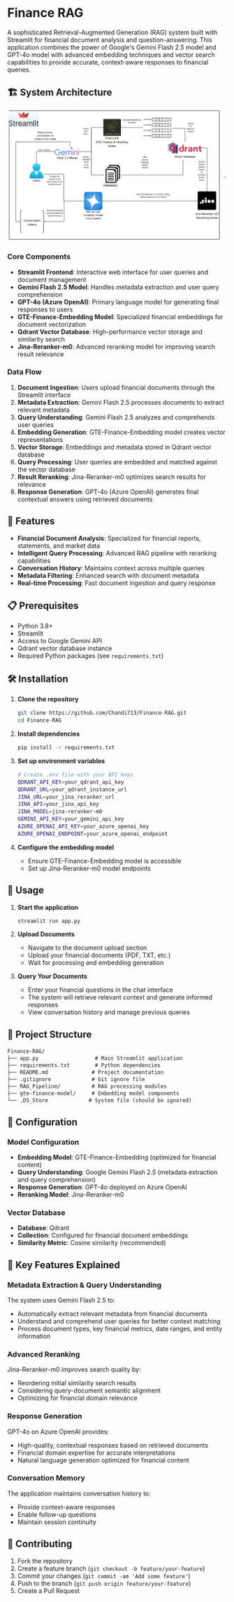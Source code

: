
# Finance RAG

A sophisticated Retrieval-Augmented Generation (RAG) system built with Streamlit for financial document analysis and question-answering. This application combines the power of Google's Gemini Flash 2.5 model and GPT-4o model with advanced embedding techniques and vector search capabilities to provide accurate, context-aware responses to financial queries.

## 🏗️ System Architecture

![FinanceRAG System Architecture](https://github.com/Chandi713/Finance-RAG/blob/main/FinanceRAG%20System%20Architecture%20(2).jpeg)

### Core Components

- **Streamlit Frontend**: Interactive web interface for user queries and document management
- **Gemini Flash 2.5 Model**: Handles metadata extraction and user query comprehension
- **GPT-4o (Azure OpenAI)**: Primary language model for generating final responses to users
- **GTE-Finance-Embedding Model**: Specialized financial embeddings for document vectorization
- **Qdrant Vector Database**: High-performance vector storage and similarity search
- **Jina-Reranker-m0**: Advanced reranking model for improving search result relevance

### Data Flow

1. **Document Ingestion**: Users upload financial documents through the Streamlit interface
2. **Metadata Extraction**: Gemini Flash 2.5 processes documents to extract relevant metadata
3. **Query Understanding**: Gemini Flash 2.5 analyzes and comprehends user queries
4. **Embedding Generation**: GTE-Finance-Embedding model creates vector representations
5. **Vector Storage**: Embeddings and metadata stored in Qdrant vector database
6. **Query Processing**: User queries are embedded and matched against the vector database
7. **Result Reranking**: Jina-Reranker-m0 optimizes search results for relevance
8. **Response Generation**: GPT-4o (Azure OpenAI) generates final contextual answers using retrieved documents

## 🚀 Features

- **Financial Document Analysis**: Specialized for financial reports, statements, and market data
- **Intelligent Query Processing**: Advanced RAG pipeline with reranking capabilities
- **Conversation History**: Maintains context across multiple queries
- **Metadata Filtering**: Enhanced search with document metadata
- **Real-time Processing**: Fast document ingestion and query response

## 📋 Prerequisites

- Python 3.8+
- Streamlit
- Access to Google Gemini API
- Qdrant vector database instance
- Required Python packages (see `requirements.txt`)

## 🛠️ Installation

1. **Clone the repository**
   ```bash
   git clone https://github.com/Chandi713/Finance-RAG.git
   cd Finance-RAG
   ```

2. **Install dependencies**
   ```bash
   pip install -r requirements.txt
   ```

3. **Set up environment variables**
   ```bash
   # Create .env file with your API keys
   QDRANT_API_KEY=your_qdrant_api_key
   QDRANT_URL=your_qdrant_instance_url
   JINA_URL=your_jina_reranker_url
   JINA_API=your_jina_api_key
   JINA_MODEL=jina-reranker-m0
   GEMINI_API_KEY=your_gemini_api_key
   AZURE_OPENAI_API_KEY=your_azure_openai_key
   AZURE_OPENAI_ENDPOINT=your_azure_openai_endpoint
   ```

4. **Configure the embedding model**
   - Ensure GTE-Finance-Embedding model is accessible
   - Set up Jina-Reranker-m0 model endpoints

## 🚀 Usage

1. **Start the application**
   ```bash
   streamlit run app.py
   ```

2. **Upload Documents**
   - Navigate to the document upload section
   - Upload your financial documents (PDF, TXT, etc.)
   - Wait for processing and embedding generation

3. **Query Your Documents**
   - Enter your financial questions in the chat interface
   - The system will retrieve relevant context and generate informed responses
   - View conversation history and manage previous queries

## 📁 Project Structure

```
Finance-RAG/
├── app.py                  # Main Streamlit application
├── requirements.txt        # Python dependencies
├── README.md              # Project documentation
├── .gitignore             # Git ignore file
├── RAG_Pipeline/          # RAG processing modules
├── gte-finance-model/     # Embedding model components
└── .DS_Store             # System file (should be ignored)
```

## 🔧 Configuration

### Model Configuration
- **Embedding Model**: GTE-Finance-Embedding (optimized for financial content)
- **Query Understanding**: Google Gemini Flash 2.5 (metadata extraction and query comprehension)
- **Response Generation**: GPT-4o deployed on Azure OpenAI
- **Reranking Model**: Jina-Reranker-m0

### Vector Database
- **Database**: Qdrant
- **Collection**: Configured for financial document embeddings
- **Similarity Metric**: Cosine similarity (recommended)

## 🎯 Key Features Explained

### Metadata Extraction & Query Understanding
The system uses Gemini Flash 2.5 to:
- Automatically extract relevant metadata from financial documents
- Understand and comprehend user queries for better context matching
- Process document types, key financial metrics, date ranges, and entity information

### Advanced Reranking
Jina-Reranker-m0 improves search quality by:
- Reordering initial similarity search results
- Considering query-document semantic alignment
- Optimizing for financial domain relevance

### Response Generation
GPT-4o on Azure OpenAI provides:
- High-quality, contextual responses based on retrieved documents
- Financial domain expertise for accurate interpretations
- Natural language generation optimized for financial content

### Conversation Memory
The application maintains conversation history to:
- Provide context-aware responses
- Enable follow-up questions
- Maintain session continuity

## 🤝 Contributing

1. Fork the repository
2. Create a feature branch (`git checkout -b feature/your-feature`)
3. Commit your changes (`git commit -am 'Add some feature'`)
4. Push to the branch (`git push origin feature/your-feature`)
5. Create a Pull Request

